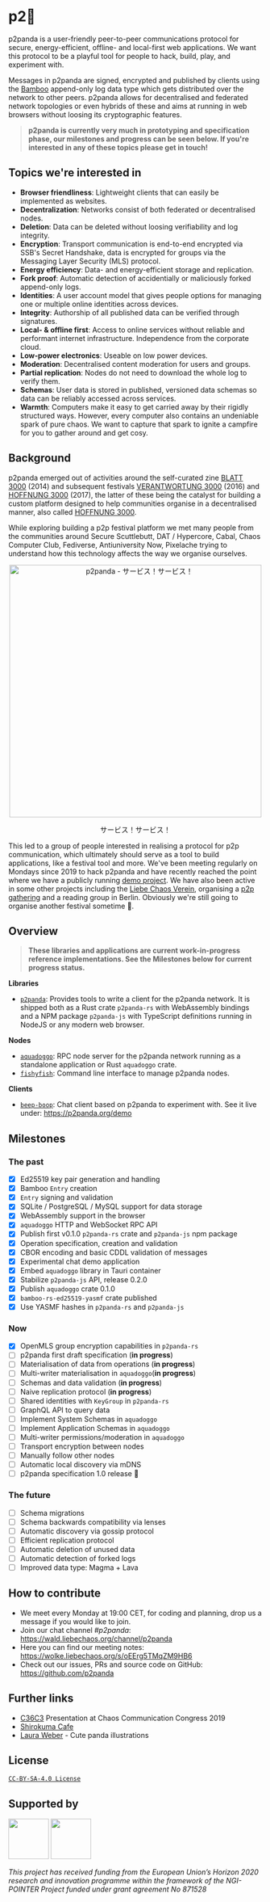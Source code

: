 # p2:panda_face:

p2panda is a user-friendly peer-to-peer communications protocol for secure, energy-efficient, offline- and local-first web applications. We want this protocol to be a playful tool for people to hack, build, play, and experiment with.

Messages in p2panda are signed, encrypted and published by clients using the [Bamboo](https://github.com/AljoschaMeyer/bamboo) append-only log data type which gets distributed over the network to other peers. p2panda allows for decentralised and federated network topologies or even hybrids of these and aims at running in web browsers without loosing its cryptographic features.

> **p2panda is currently very much in prototyping and specification phase, our milestones and progress can be seen below. If you're interested in any of these topics please get in touch!**

## Topics we're interested in

- **Browser friendliness**: Lightweight clients that can easily be implemented as websites.
- **Decentralization**: Networks consist of both federated or decentralised nodes.
- **Deletion**: Data can be deleted without loosing verifiability and log integrity.
- **Encryption**: Transport communication is end-to-end encrypted via SSB's Secret Handshake, data is encrypted for groups via the Messaging Layer Security (MLS) protocol.
- **Energy efficiency**: Data- and energy-efficient storage and replication.
- **Fork proof**: Automatic detection of accidentially or maliciously forked append-only logs.
- **Identities**: A user account model that gives people options for managing one or multiple online identities across devices.
- **Integrity**: Authorship of all published data can be verified through signatures.
- **Local- & offline first**: Access to online services without reliable and performant internet infrastructure. Independence from the corporate cloud.
- **Low-power electronics**: Useable on low power devices.
- **Moderation**: Decentralised content moderation for users and groups.
- **Partial replication**: Nodes do not need to download the whole log to verify them.
- **Schemas**: User data is stored in published, versioned data schemas so data can be reliably accessed across services.
- **Warmth**: Computers make it easy to get carried away by their rigidly structured ways. However, every computer also contains an undeniable spark of pure chaos. We want to capture that spark to ignite a campfire for you to gather around and get cosy.

## Background

p2panda emerged out of activities around the self-curated zine [BLATT 3000](https://blatt3000.de) (2014) and subsequent festivals [VERANTWORTUNG 3000](https://blatt3000.de/verantwortung3000/) (2016) and [HOFFNUNG 3000](https://blatt3000.de/hoffnung3000/) (2017), the latter of these being the catalyst for building a custom platform designed to help communities organise in a decentralised manner, also called [HOFFNUNG 3000](https://hoffnung3000.de/).

While exploring building a p2p festival platform we met many people from the communities around Secure Scuttlebutt, DAT / Hypercore, Cabal, Chaos Computer Club, Fediverse, Antiuniversity Now, Pixelache trying to understand how this technology affects the way we organise ourselves.

<div align="center">
  <img src="https://raw.githubusercontent.com/p2panda/design-document/main/assets/pandas.jpg" width="500" alt="p2panda - サービス！サービス！" />
  <p>サービス！サービス！</p>
</div>

This led to a group of people interested in realising a protocol for p2p communication, which ultimately should serve as a tool to build applications, like a festival tool and more. We've been meeting regularly on Mondays since 2019 to hack p2panda and have recently reached the point where we have a publicly running [demo project](https://p2panda.org/demo). We have also been active in some other projects including the [Liebe Chaos Verein](https://liebechaos.org/), organising a [p2p gathering](https://p2p-berlin.org/) and a reading group in Berlin. Obviously we're still going to organise another festival sometime :panda_face:.

## Overview

> **These libraries and applications are current work-in-progress reference implementations. See the Milestones below for current progress status.**

**Libraries**

- [`p2panda`](https://github.com/p2panda/p2panda): Provides tools to write a client for the p2panda network. It is shipped both as a Rust crate `p2panda-rs` with WebAssembly bindings and a NPM package `p2panda-js` with TypeScript definitions running in NodeJS or any modern web browser.

**Nodes**

- [`aquadoggo`](https://github.com/p2panda/aquadoggo): RPC node server for the p2panda network running as a standalone application or Rust `aquadoggo` crate.
- [`fishyfish`](https://github.com/p2panda/fishyfish): Command line interface to manage p2panda nodes.

**Clients**

- [`beep-boop`](https://github.com/p2panda/beep-boop): Chat client based on p2panda to experiment with. See it live under: https://p2panda.org/demo

## Milestones

### The past

- [x] Ed25519 key pair generation and handling
- [x] Bamboo `Entry` creation
- [x] `Entry` signing and validation
- [x] SQLite / PostgreSQL / MySQL support for data storage
- [x] WebAssembly support in the browser
- [x] `aquadoggo` HTTP and WebSocket RPC API
- [x] Publish first v0.1.0 `p2panda-rs` crate and `p2panda-js` npm package
- [x] Operation specification, creation and validation
- [x] CBOR encoding and basic CDDL validation of messages
- [x] Experimental chat demo application
- [x] Embed `aquadoggo` library in Tauri container
- [x] Stabilize `p2panda-js` API, release 0.2.0
- [x] Publish `aquadoggo` crate 0.1.0
- [x] `bamboo-rs-ed25519-yasmf` crate published
- [x] Use YASMF hashes in `p2panda-rs` and `p2panda-js`

### Now

- [x] OpenMLS group encryption capabilities in `p2panda-rs`
- [ ] p2panda first draft specification (**in progress**)
- [ ] Materialisation of data from operations (**in progress**)
- [ ] Multi-writer materialisation in `aquadoggo`(**in progress**)
- [ ] Schemas and data validation (**in progress**)
- [ ] Naive replication protocol (**in progress**)
- [ ] Shared identities with `KeyGroup` in `p2panda-rs`
- [ ] GraphQL API to query data
- [ ] Implement System Schemas in `aquadoggo`
- [ ] Implement Application Schemas in `aquadoggo`
- [ ] Multi-writer permissions/moderation in `aquadoggo`
- [ ] Transport encryption between nodes
- [ ] Manually follow other nodes
- [ ] Automatic local discovery via mDNS
- [ ] p2panda specification 1.0 release :panda_face:

### The future

- [ ] Schema migrations
- [ ] Schema backwards compatibility via lenses
- [ ] Automatic discovery via gossip protocol
- [ ] Efficient replication protocol
- [ ] Automatic deletion of unused data
- [ ] Automatic detection of forked logs
- [ ] Improved data type: Magma + Lava

## How to contribute

- We meet every Monday at 19:00 CET, for coding and planning, drop us a message if you would like to join.
- Join our chat channel _#p2panda_: https://wald.liebechaos.org/channel/p2panda
- Here you can find our meeting notes: https://wolke.liebechaos.org/s/oEErg5TMqZM9HB6
- Check out our issues, PRs and source code on GitHub: https://github.com/p2panda

## Further links

- [C36C3](https://media.ccc.de/v/36c3-10756-p2panda) Presentation at Chaos Communication Congress 2019
- [Shirokuma Cafe](https://en.wikipedia.org/wiki/Shirokuma_Cafe)
- [Laura Weber](http://www.lauraweber.net/) - Cute panda illustrations

## License

[`CC-BY-SA-4.0 License`](/LICENSE)

## Supported by

<img src="https://p2panda.org/images/ngi-logo.png" width="auto" height="80px">
<img src="https://p2panda.org/images/eu-flag-logo.png" width="auto" height="80px">

_This project has received funding from the European Union’s Horizon 2020 research and innovation programme within the framework of the NGI-POINTER Project funded under grant agreement No 871528_
